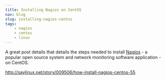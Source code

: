 ```yaml
---
title: Installing Nagios on CentOS
nav: blog
slug: installing-nagios-centos
tags:
    - nagios
    - centos
    - linux
---
```

A great post details that details the steps needed to install [Nagios](http://nagios.org) - a popular open source system and network monitoring software application - on CentOS.

<http://saylinux.net/story/009506/how-install-nagios-centos-55>
